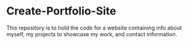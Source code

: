 # Create-Portfolio-Site
This repository is to hold the code for a website containing info about myself, my projects to showcase my work, and contact information.
